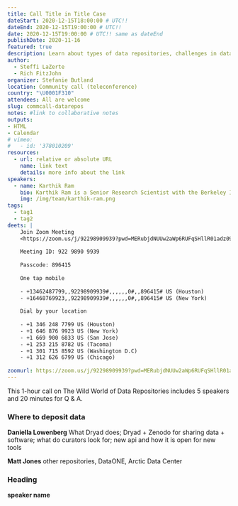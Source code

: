 ```yaml
---
title: Call Title in Title Case
dateStart: 2020-12-15T18:00:00 # UTC!!
dateEnd: 2020-12-15T19:00:00 # UTC!!
date: 2020-12-15T19:00:00 # UTC!! same as dateEnd
publishDate: 2020-11-16
featured: true
description: Learn about types of data repositories, challenges in data deposition & reuse, vision for new tools
author:
  - Steffi LaZerte
  - Rich FitzJohn
organizer: Stefanie Butland
location: Community call (teleconference)
country: "\U0001F310"
attendees: All are welcome
slug: commcall-datarepos
notes: #link to collaborative notes
outputs: 
- HTML
- Calendar 
# vimeo:
#   - id: '378010209'
resources:
  - url: relative or absolute URL
    name: link text
    details: more info about the link
speakers:
  - name: Karthik Ram
    bio: Karthik Ram is a Senior Research Scientist with the Berkeley Institute for Data Science, Project Lead and Co-founder of rOpenSci, Editor for rOpenSci Software Peer Review. He has a PhD in Ecology and Evolution. Karthik on [GitHub](https://github.com/karthik), [Twitter](https://twitter.com/\_inundata), [Website](http://karthik.io/)
    img: /img/team/karthik-ram.png
tags:
  - tag1
  - tag2
deets: |
    Join Zoom Meeting
    <https://zoom.us/j/92298909939?pwd=MERubjdNUUw2aWp6RUFqSHllR01adz09>
    
    Meeting ID: 922 9890 9939
    
    Passcode: 896415
    
    One tap mobile
    
    - +13462487799,,92298909939#,,,,,,0#,,896415# US (Houston)
    - +16468769923,,92298909939#,,,,,,0#,,896415# US (New York)
    
    Dial by your location
    
    - +1 346 248 7799 US (Houston)
    - +1 646 876 9923 US (New York)
    - +1 669 900 6833 US (San Jose)
    - +1 253 215 8782 US (Tacoma)
    - +1 301 715 8592 US (Washington D.C)
    - +1 312 626 6799 US (Chicago)
    
zoomurl: https://zoom.us/j/92298909939?pwd=MERubjdNUUw2aWp6RUFqSHllR01adz09
---
```


This 1-hour call on The Wild World of Data Repositories includes 5 speakers and 20 minutes for Q & A.

### Where to deposit data
**Daniella Lowenberg**
What Dryad does; Dryad + Zenodo for sharing data + software; what do curators look for; new api and how it is open for new tools 

**Matt Jones** 
other repositories, DataONE, Arctic Data Center

### Heading
**speaker name** 
